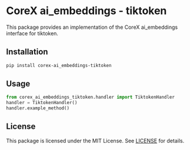 # CoreX ai_embeddings - tiktoken

This package provides an implementation of the CoreX ai_embeddings interface for tiktoken.

## Installation
~~~bash
pip install corex-ai_embeddings-tiktoken
~~~

## Usage
~~~python
from corex_ai_embeddings_tiktoken.handler import TiktokenHandler
handler = TiktokenHandler()
handler.example_method()
~~~

## License
This package is licensed under the MIT License. See [LICENSE](../LICENSE) for details.
